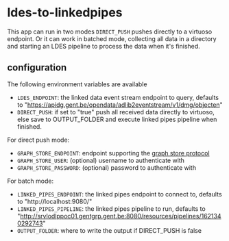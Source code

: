 # ldes-to-linkedpipes

This app can run in two modes `DIRECT_PUSH` pushes directly to a virtuoso endpoint. Or it can work in batched mode, collecting all data in a directory and starting an LDES pipeline to process the data when it's finished.

## configuration
The following environment variables are available

 * `LDES_ENDPOINT`: the linked data event stream endpoint to query, defaults to "https://apidg.gent.be/opendata/adlib2eventstream/v1/dmg/objecten"
 * `DIRECT_PUSH`: if set to "true" push all received data directly to virtuoso, else save to OUTPUT_FOLDER and execute linked pipes pipeline when finished. 

For direct push mode:
* `GRAPH_STORE_ENDPOINT`: endpoint supporting the [graph store protocol](https://www.w3.org/TR/sparql11-http-rdf-update/)
* `GRAPH_STORE_USER`: (optional) username to authenticate with
* `GRAPH_STORE_PASSWORD`: (optional) password to authenticate with

For batch mode:
 * `LINKED_PIPES_ENDPOINT`: the linked pipes endpoint to connect to, defaults to "http://localhost:9080/"
 * `LINKED_PIPES_PIPELINE`: the linked pipes pipeline to run, defaults to "http://srvlodlppoc01.gentgrp.gent.be:8080/resources/pipelines/1621340292743"
 * `OUTPUT_FOLDER`: where to write the output if DIRECT_PUSH is false
 
